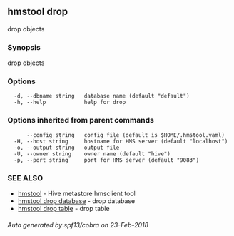 ## hmstool drop

drop objects

### Synopsis

drop objects

### Options

```
  -d, --dbname string   database name (default "default")
  -h, --help            help for drop
```

### Options inherited from parent commands

```
      --config string   config file (default is $HOME/.hmstool.yaml)
  -H, --host string     hostname for HMS server (default "localhost")
  -o, --output string   output file
  -U, --owner string    owner name (default "hive")
  -p, --port string     port for HMS server (default "9083")
```

### SEE ALSO

* [hmstool](hmstool.md)	 - Hive metastore hmsclient tool
* [hmstool drop database](hmstool_drop_database.md)	 - drop database
* [hmstool drop table](hmstool_drop_table.md)	 - drop table

###### Auto generated by spf13/cobra on 23-Feb-2018
